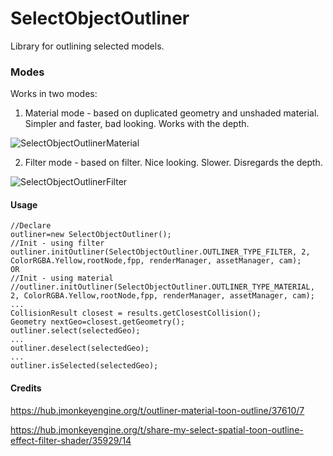 # SelectObjectOutliner
Library for outlining selected models.

### Modes
Works in two modes:
1. Material mode - based on duplicated geometry and unshaded material. Simpler and faster, bad looking. Works with the depth. 

![SelectObjectOutlinerMaterial](../master/img/SelectObjectOutlinerMaterial.jpg)

2. Filter mode - based on filter. Nice looking. Slower. Disregards the depth. 

![SelectObjectOutlinerFilter](../master/img/SelectObjectOutlinerFilter.jpg)

#### Usage
```
//Declare
outliner=new SelectObjectOutliner();
//Init - using filter
outliner.initOutliner(SelectObjectOutliner.OUTLINER_TYPE_FILTER, 2, ColorRGBA.Yellow,rootNode,fpp, renderManager, assetManager, cam);
OR     
//Init - using material
//outliner.initOutliner(SelectObjectOutliner.OUTLINER_TYPE_MATERIAL, 2, ColorRGBA.Yellow,rootNode,fpp, renderManager, assetManager, cam);
...
CollisionResult closest = results.getClosestCollision();
Geometry nextGeo=closest.getGeometry();
outliner.select(selectedGeo);
...
outliner.deselect(selectedGeo); 
...
outliner.isSelected(selectedGeo); 
```

#### Credits

https://hub.jmonkeyengine.org/t/outliner-material-toon-outline/37610/7

https://hub.jmonkeyengine.org/t/share-my-select-spatial-toon-outline-effect-filter-shader/35929/14
